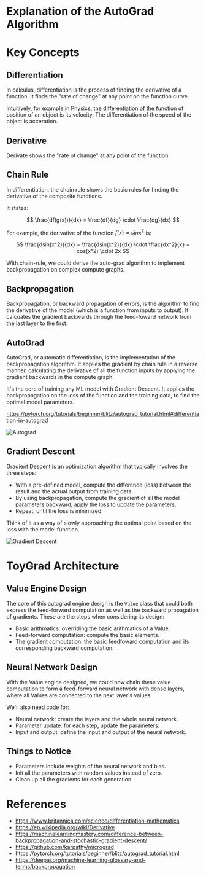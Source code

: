 Explanation of the AutoGrad Algorithm
=====

# Key Concepts

## Differentiation

In calculus, differentiation is the process of finding the derivative of
a function. It finds the "rate of change" at any point on the function curve.

Intuitively, for example in Physics, the differentiation of the function of position
of an object is its velocity. The differentiation of the speed of the object is acceration.

## Derivative

Derivate shows the "rate of change" at any point of the function.

## Chain Rule

In differentiation, the chain rule shows the basic rules for finding the derivative
of the composite functions.

It states:

$$ \frac{df(g(x))}{dx} = \frac{df}{dg} \cdot \frac{dg}{dx} $$

For example, the derivative of the function $f(x) = sin x^2$ is:

$$ \frac{dsin(x^2)}{dx} = \frac{dsin(x^2)}{dx} \cdot \frac{dx^2}{x} = cos(x^2) \cdot 2x $$

With chain-rule, we could derive the auto-grad algorithm to implement backpropagation
on complex compute graphs.

## Backpropagation

Backpropagation, or backward propagation of errors, is the algorithm to find the derivative
of the model (which is a function from inputs to output).
It calcuates the gradient backwards through the feed-foward network from the
last layer to the first.

## AutoGrad

AutoGrad, or automatic differentiation, is the implementation of the backpropagation algorithm.
It applies the gradient by chain rule in a reverse manner, calculating the derivative of all
the function inputs by applying the gradient backwards in the compute graph.

It's the core of training any ML model with Gradient Descent. It applies the backpropagation
on the loss of the function and the training data, to find the optimal model parameters.

https://pytorch.org/tutorials/beginner/blitz/autograd_tutorial.html#differentiation-in-autograd

![Autograd](https://raw.githubusercontent.com/karpathy/micrograd/c911406e5ace8742e5841a7e0df113ecb5d54685/gout.svg)

## Gradient Descent

Gradient Descent is an optimization algorithm that typically involves the three steps:

- With a pre-defined model, compute the difference (loss) between the result and the actual output from training data.
- By using backpropagation, compute the gradient of all the model parameters backward,
  apply the loss to update the parameters.
- Repeat, until the loss is minimized.

Think of it as a way of slowly approaching the optimal point based on the loss with the model function.

![Gradient Descent](https://upload.wikimedia.org/wikipedia/commons/f/ff/Gradient_descent.svg)

# ToyGrad Architecture

## Value Engine Design

The core of this autograd engine design is the `Value` class that could both express the feed-forward computation
as well as the backward propagation of gradients. These are the steps when considering its design:

- Basic arithmatics: overriding the basic arithmatics of a Value.
- Feed-forward computation: compute the basic elements.
- The gradient computation: the basic feedfoward computation and its corresponding backward computation.

## Neural Network Design

With the Value engine designed, we could now chain these value computation to form a feed-forward neural network
with dense layers, where all Values are connected to the next layer's values.

We'll also need code for:

- Neural network: create the layers and the whole neural network.
- Parameter update: for each step, update the parameters.
- Input and output: define the input and output of the neural network.

## Things to Notice

- Parameters include weights of the neural network and bias.
- Init all the parameters with random values instead of zero.
- Clean up all the gradients for each generation.

# References

- https://www.britannica.com/science/differentiation-mathematics
- https://en.wikipedia.org/wiki/Derivative
- https://machinelearningmastery.com/difference-between-backpropagation-and-stochastic-gradient-descent/
- https://github.com/karpathy/micrograd
- https://pytorch.org/tutorials/beginner/blitz/autograd_tutorial.html
- https://deepai.org/machine-learning-glossary-and-terms/backpropagation